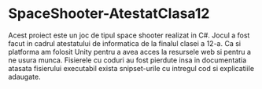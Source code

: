 # SpaceShooter-AtestatClasa12
Acest proiect este un joc de tipul space shooter realizat in C#. Jocul a fost facut in cadrul atestatului de informatica de la finalul clasei a 12-a. Ca si platforma am folosit Unity pentru a avea acces la resursele web si pentru a ne usura munca. Fisierele cu coduri au fost pierdute insa in documentatia atasata fisierului executabil exista snipset-urile cu intregul cod si explicatiile adaugate.
